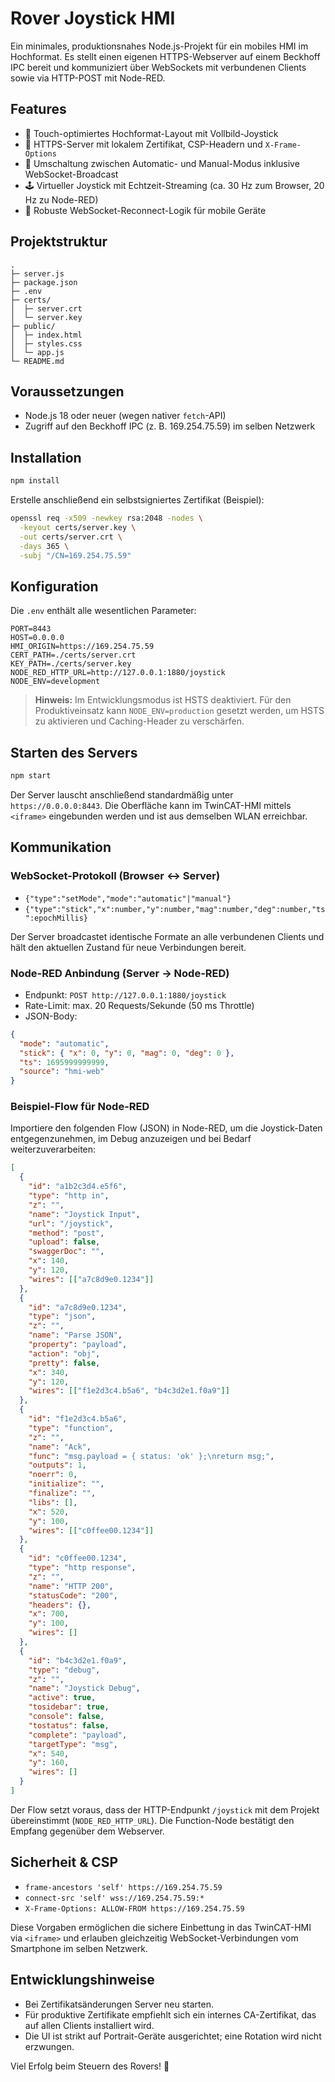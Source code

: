 # Rover Joystick HMI

Ein minimales, produktionsnahes Node.js-Projekt für ein mobiles HMI im Hochformat. Es stellt einen eigenen HTTPS-Webserver auf einem Beckhoff IPC bereit und kommuniziert über WebSockets mit verbundenen Clients sowie via HTTP-POST mit Node-RED.

## Features

- 📱 Touch-optimiertes Hochformat-Layout mit Vollbild-Joystick
- 🔐 HTTPS-Server mit lokalem Zertifikat, CSP-Headern und `X-Frame-Options`
- 🔄 Umschaltung zwischen Automatic- und Manual-Modus inklusive WebSocket-Broadcast
- 🕹️ Virtueller Joystick mit Echtzeit-Streaming (ca. 30 Hz zum Browser, 20 Hz zu Node-RED)
- 🔁 Robuste WebSocket-Reconnect-Logik für mobile Geräte

## Projektstruktur

```
.
├─ server.js
├─ package.json
├─ .env
├─ certs/
│  ├─ server.crt
│  └─ server.key
├─ public/
│  ├─ index.html
│  ├─ styles.css
│  └─ app.js
└─ README.md
```

## Voraussetzungen

- Node.js 18 oder neuer (wegen nativer `fetch`-API)
- Zugriff auf den Beckhoff IPC (z. B. 169.254.75.59) im selben Netzwerk

## Installation

```bash
npm install
```

Erstelle anschließend ein selbstsigniertes Zertifikat (Beispiel):

```bash
openssl req -x509 -newkey rsa:2048 -nodes \
  -keyout certs/server.key \
  -out certs/server.crt \
  -days 365 \
  -subj "/CN=169.254.75.59"
```

## Konfiguration

Die `.env` enthält alle wesentlichen Parameter:

```
PORT=8443
HOST=0.0.0.0
HMI_ORIGIN=https://169.254.75.59
CERT_PATH=./certs/server.crt
KEY_PATH=./certs/server.key
NODE_RED_HTTP_URL=http://127.0.0.1:1880/joystick
NODE_ENV=development
```

> **Hinweis:** Im Entwicklungsmodus ist HSTS deaktiviert. Für den Produktiveinsatz kann `NODE_ENV=production` gesetzt werden, um HSTS zu aktivieren und Caching-Header zu verschärfen.

## Starten des Servers

```bash
npm start
```

Der Server lauscht anschließend standardmäßig unter `https://0.0.0.0:8443`. Die Oberfläche kann im TwinCAT-HMI mittels `<iframe>` eingebunden werden und ist aus demselben WLAN erreichbar.

## Kommunikation

### WebSocket-Protokoll (Browser ↔ Server)

- `{"type":"setMode","mode":"automatic"|"manual"}`
- `{"type":"stick","x":number,"y":number,"mag":number,"deg":number,"ts":epochMillis}`

Der Server broadcastet identische Formate an alle verbundenen Clients und hält den aktuellen Zustand für neue Verbindungen bereit.

### Node-RED Anbindung (Server → Node-RED)

- Endpunkt: `POST http://127.0.0.1:1880/joystick`
- Rate-Limit: max. 20 Requests/Sekunde (50 ms Throttle)
- JSON-Body:

```json
{
  "mode": "automatic",
  "stick": { "x": 0, "y": 0, "mag": 0, "deg": 0 },
  "ts": 1695999999999,
  "source": "hmi-web"
}
```

### Beispiel-Flow für Node-RED

Importiere den folgenden Flow (JSON) in Node-RED, um die Joystick-Daten entgegenzunehmen, im Debug anzuzeigen und bei Bedarf weiterzuverarbeiten:

```json
[
  {
    "id": "a1b2c3d4.e5f6",
    "type": "http in",
    "z": "",
    "name": "Joystick Input",
    "url": "/joystick",
    "method": "post",
    "upload": false,
    "swaggerDoc": "",
    "x": 140,
    "y": 120,
    "wires": [["a7c8d9e0.1234"]]
  },
  {
    "id": "a7c8d9e0.1234",
    "type": "json",
    "z": "",
    "name": "Parse JSON",
    "property": "payload",
    "action": "obj",
    "pretty": false,
    "x": 340,
    "y": 120,
    "wires": [["f1e2d3c4.b5a6", "b4c3d2e1.f0a9"]]
  },
  {
    "id": "f1e2d3c4.b5a6",
    "type": "function",
    "z": "",
    "name": "Ack",
    "func": "msg.payload = { status: 'ok' };\nreturn msg;",
    "outputs": 1,
    "noerr": 0,
    "initialize": "",
    "finalize": "",
    "libs": [],
    "x": 520,
    "y": 100,
    "wires": [["c0ffee00.1234"]]
  },
  {
    "id": "c0ffee00.1234",
    "type": "http response",
    "z": "",
    "name": "HTTP 200",
    "statusCode": "200",
    "headers": {},
    "x": 700,
    "y": 100,
    "wires": []
  },
  {
    "id": "b4c3d2e1.f0a9",
    "type": "debug",
    "z": "",
    "name": "Joystick Debug",
    "active": true,
    "tosidebar": true,
    "console": false,
    "tostatus": false,
    "complete": "payload",
    "targetType": "msg",
    "x": 540,
    "y": 160,
    "wires": []
  }
]
```

Der Flow setzt voraus, dass der HTTP-Endpunkt `/joystick` mit dem Projekt übereinstimmt (`NODE_RED_HTTP_URL`). Die Function-Node bestätigt den Empfang gegenüber dem Webserver.

## Sicherheit & CSP

- `frame-ancestors 'self' https://169.254.75.59`
- `connect-src 'self' wss://169.254.75.59:*`
- `X-Frame-Options: ALLOW-FROM https://169.254.75.59`

Diese Vorgaben ermöglichen die sichere Einbettung in das TwinCAT-HMI via `<iframe>` und erlauben gleichzeitig WebSocket-Verbindungen vom Smartphone im selben Netzwerk.

## Entwicklungshinweise

- Bei Zertifikatsänderungen Server neu starten.
- Für produktive Zertifikate empfiehlt sich ein internes CA-Zertifikat, das auf allen Clients installiert wird.
- Die UI ist strikt auf Portrait-Geräte ausgerichtet; eine Rotation wird nicht erzwungen.

Viel Erfolg beim Steuern des Rovers! 🚀
